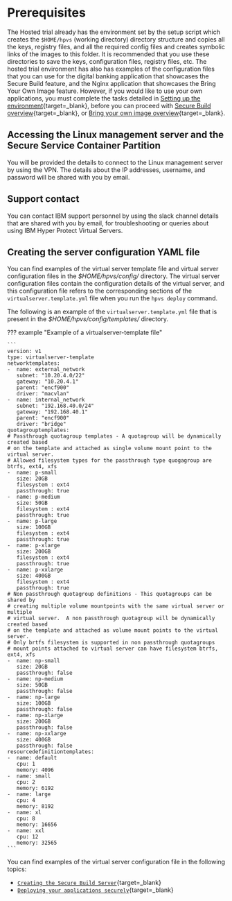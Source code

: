 # Prerequisites

The Hosted trial already has the environment set by the setup script which creates the `$HOME/hpvs` (working directory) directory structure and copies all the keys, registry files, and all the required config files and creates symbolic links of the images to this folder. It is recommended that you use these directories to save the keys, configuration files, registry files, etc. The hosted trial environment has also has examples of the configuration files that you can use for the digital banking application that showcases the Secure Build feature, and the Nginx application that showcases the Bring Your Own Image feature. However, if you would like to use your own applications, you must complete the tasks detailed in [Setting up the environment](setting_upenv.md){target=_blank}, before you can proceed with [Secure Build overview](securebuild/overview.md){target=_blank}, or [Bring your own image overview](byoi/overview_byoi.md){target=_blank}.

## Accessing the Linux management server and the Secure Service Container Partition
You will be provided the details to connect to the Linux management server by using the VPN. The details about the IP addresses, username, and password will be shared with you by email.

## Support contact
You can contact IBM support personnel by using the slack channel details that are shared with you by email, for troubleshooting or queries about using IBM Hyper Protect Virtual Servers.

## Creating the server configuration YAML file

You can find examples of the virtual server template file and virtual server configuration files in the *$HOME/hpvs/config/* directory. The  virtual server configuration files contain the configuration details of the virtual server, and this configuration file refers to the corresponding sections of the `virtualserver.template.yml` file when you run the `hpvs deploy` command.

The following is an example of the `virtualserver.template.yml` file that is present in the *$HOME/hpvs/config/templates/* directory.

??? example "Example of a virtualserver-template file"

    ```
    version: v1
    type: virtualserver-template
    networktemplates:
    -  name: external_network
       subnet: "10.20.4.0/22"
       gateway: "10.20.4.1"
       parent: "encf900"
       driver: "macvlan"
    -  name: internal_network
       subnet: "192.168.40.0/24"
       gateway: "192.168.40.1"
       parent: "encf900"
       driver: "bridge"
    quotagrouptemplates:
    # Passthrough quotagroup templates - A quotagroup will be dynamically created based
    # on the template and attached as single volume mount point to the virtual server.
    # Allowed filesystem types for the passthrough type quogagroup are btrfs, ext4, xfs
    -  name: p-small
       size: 20GB
       filesystem : ext4
       passthrough: true
    -  name: p-medium
       size: 50GB
       filesystem : ext4
       passthrough: true
    -  name: p-large
       size: 100GB
       filesystem : ext4
       passthrough: true
    -  name: p-xlarge
       size: 200GB
       filesystem : ext4
       passthrough: true
    -  name: p-xxlarge
       size: 400GB
       filesystem : ext4
       passthrough: true
    # Non passthrough quotagroup definitions - This quotagroups can be shared by
    # creating multiple volume mountpoints with the same virtual server or multiple
    # virtual server.  A non passthrough quotagroup will be dynamically created based
    # on the template and attached as volume mount points to the virtual server.
    # Only brtfs filesystem is supported in non passthrough quotagroups
    # mount points attached to virtual server can have filesystem btrfs, ext4, xfs
    -  name: np-small
       size: 20GB
       passthrough: false
    -  name: np-medium
       size: 50GB
       passthrough: false
    -  name: np-large
       size: 100GB
       passthrough: false
    -  name: np-xlarge
       size: 200GB
       passthrough: false
    -  name: np-xxlarge
       size: 400GB
       passthrough: false
    resourcedefinitiontemplates:
    -  name: default
       cpu: 1
       memory: 4096
    -  name: small
       cpu: 2
       memory: 6192
    -  name: large
       cpu: 4
       memory: 8192
    -  name: xl
       cpu: 8
       memory: 16656
    -  name: xxl
       cpu: 12
       memory: 32565   
    ```

You can find examples of the virtual server configuration file in the following topics:  
- [`Creating the Secure Build Server`](securebuild/create-server-hpvsdeploy.md){target=_blank}  
- [`Deploying your applications securely`](byoi/byoi.md){target=_blank}
